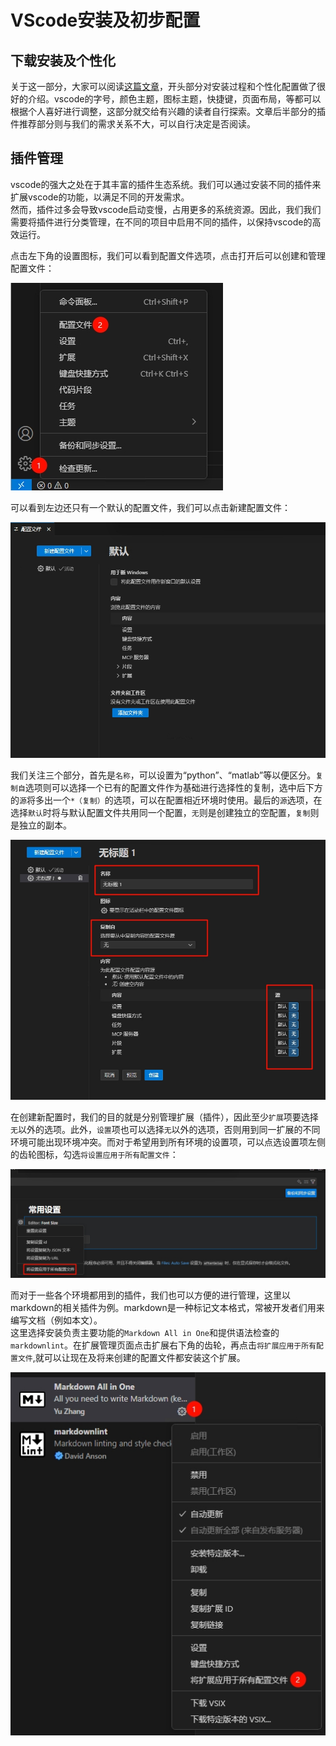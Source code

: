 # VScode安装及初步配置

## 下载安装及个性化

关于这一部分，大家可以阅读[这篇文章](https://blog.csdn.net/msdcp/article/details/127033151)，开头部分对安装过程和个性化配置做了很好的介绍。vscode的字号，颜色主题，图标主题，快捷键，页面布局，等都可以根据个人喜好进行调整，这部分就交给有兴趣的读者自行探索。文章后半部分的插件推荐部分则与我们的需求关系不大，可以自行决定是否阅读。

## 插件管理

vscode的强大之处在于其丰富的插件生态系统。我们可以通过安装不同的插件来扩展vscode的功能，以满足不同的开发需求。  
然而，插件过多会导致vscode启动变慢，占用更多的系统资源。因此，我们我们需要将插件进行分类管理，在不同的项目中启用不同的插件，以保持vscode的高效运行。

点击左下角的设置图标，我们可以看到配置文件选项，点击打开后可以创建和管理配置文件：

![图片丢失](img/vscode_1.jpg "配置文件选项")

可以看到左边还只有一个默认的配置文件，我们可以点击新建配置文件：

![图片丢失](img/vscode_2.jpg "新建配置文件")

我们关注三个部分，首先是`名称`，可以设置为“python”、“matlab”等以便区分。`复制自`选项则可以选择一个已有的配置文件作为基础进行选择性的复制，选中后下方的`源`将多出一个`*（复制）`的选项，可以在配置相近环境时使用。最后的`源`选项，在选择`默认`时将与默认配置文件共用同一个配置，`无`则是创建独立的空配置，`复制`则是独立的副本。

![图片丢失](img/vscode_3.jpg "设置配置文件")

在创建新配置时，我们的目的就是分别管理扩展（插件），因此至少`扩展`项要选择`无`以外的选项。此外，`设置`项也可以选择`无`以外的选项，否则用到同一扩展的不同环境可能出现环境冲突。而对于希望用到所有环境的设置项，可以点选设置项左侧的齿轮图标，勾选`将设置应用于所有配置文件`：

![图片丢失](img/vscode_4.jpg "将设置应用于所有配置文件")

而对于一些各个环境都用到的插件，我们也可以方便的进行管理，这里以markdown的相关插件为例。markdown是一种标记文本格式，常被开发者们用来编写文档（例如本文）。  
这里选择安装负责主要功能的`Markdown All in One`和提供语法检查的`markdownlint`。在扩展管理页面点击扩展右下角的齿轮，再点击`将扩展应用于所有配置文件`,就可以让现在及将来创建的配置文件都安装这个扩展。

![图片丢失](img/vscode_5.jpg "将扩展应用于所有配置文件")
